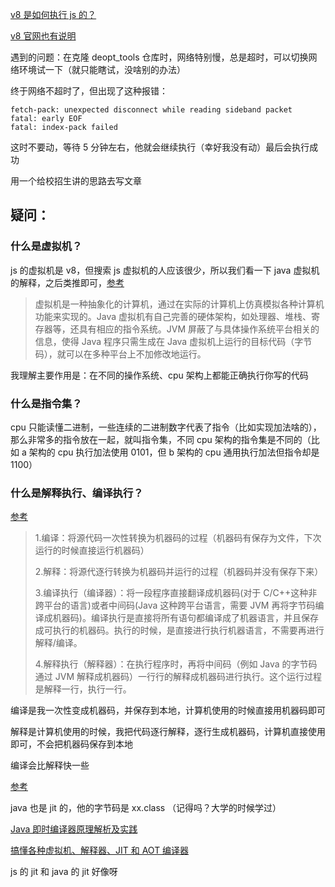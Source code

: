[v8 是如何执行 js 的？](https://www.zoo.team/article/the-process-of-executing-js-in-v8)

[v8 官网也有说明](https://v8.dev/docs/source-code)

遇到的问题：在克隆 deopt_tools 仓库时，网络特别慢，总是超时，可以切换网络环境试一下（就只能瞎试，没啥别的办法）

终于网络不超时了，但出现了这种报错：

```
fetch-pack: unexpected disconnect while reading sideband packet
fatal: early EOF
fatal: index-pack failed
```

这时不要动，等待 5 分钟左右，他就会继续执行（幸好我没有动）最后会执行成功

用一个给校招生讲的思路去写文章

## 疑问：

### 什么是虚拟机？

js 的虚拟机是 v8，但搜索 js 虚拟机的人应该很少，所以我们看一下 java 虚拟机的解释，之后类推即可，[参考](https://blog.csdn.net/zhangjg_blog/article/details/20380971)

> 虚拟机是一种抽象化的计算机，通过在实际的计算机上仿真模拟各种计算机功能来实现的。Java 虚拟机有自己完善的硬体架构，如处理器、堆栈、寄存器等，还具有相应的指令系统。JVM 屏蔽了与具体操作系统平台相关的信息，使得 Java 程序只需生成在 Java 虚拟机上运行的目标代码（字节码），就可以在多种平台上不加修改地运行。

我理解主要作用是：在不同的操作系统、cpu 架构上都能正确执行你写的代码

### 什么是指令集？

cpu 只能读懂二进制，一些连续的二进制数字代表了指令（比如实现加法啥的），那么非常多的指令放在一起，就叫指令集，不同 cpu 架构的指令集是不同的（比如 a 架构的 cpu 执行加法使用 0101，但 b 架构的 cpu 通用执行加法但指令却是 1100）

### 什么是解释执行、编译执行？

[参考](https://zhuanlan.zhihu.com/p/415844136)

> 1.编译：将源代码一次性转换为机器码的过程（机器码有保存为文件，下次运行的时候直接运行机器码）
>
> 2.解释：将源代逐行转换为机器码并运行的过程（机器码并没有保存下来）
>
> 3.编译执行（编译器）：将一段程序直接翻译成机器码(对于 C/C++这种非跨平台的语言)或者中间码(Java 这种跨平台语言，需要 JVM 再将字节码编译成机器码)。编译执行是直接将所有语句都编译成了机器语言，并且保存成可执行的机器码。执行的时候，是直接进行执行机器语言，不需要再进行解释/编译。
>
> 4.解释执行（解释器）：在执行程序时，再将中间码（例如 Java 的字节码通过 JVM 解释成机器码）一行行的解释成机器码进行执行。这个运行过程是解释一行，执行一行。

编译是我一次性变成机器码，并保存到本地，计算机使用的时候直接用机器码即可

解释是计算机使用的时候，我把代码逐行解释，逐行生成机器码，计算机直接使用即可，不会把机器码保存到本地

编译会比解释快一些

[参考](https://www.cnblogs.com/codehaogg/p/12852609.html)

java 也是 jit 的，他的字节码是 xx.class （记得吗？大学的时候学过）

[Java 即时编译器原理解析及实践](https://tech.meituan.com/2020/10/22/java-jit-practice-in-meituan.html)

[搞懂各种虚拟机、解释器、JIT 和 AOT 编译器](https://blog.csdn.net/zhongyili_sohu/article/details/106555297)

js 的 jit 和 java 的 jit 好像呀
